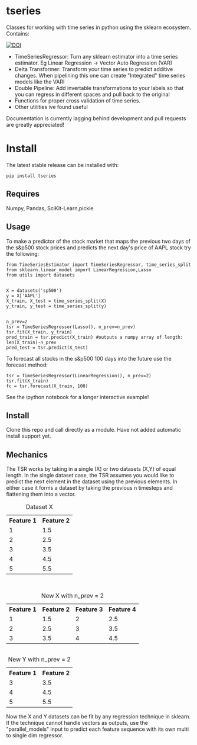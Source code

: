 
# tseries

Classes for working with time series in python using the sklearn ecosystem. Contains:

[![DOI](https://zenodo.org/badge/48011339.svg)](https://zenodo.org/badge/latestdoi/48011339)

- TimeSeriesRegressor: Turn any sklearn estimator into a time series estimator. Eg Linear Regression -> Vector Auto Regression (VAR)
- Delta Transformer: Transform your time series to predict additive changes. When pipelining this one can create "Integrated"  time series models like the VARI
- Double Pipeline: Add invertable transformations to your labels so that you can regress in different spaces and pull back to the original
- Functions for proper cross validation of time series.
- Other utilities ive found useful 

Documentation is currently lagging behind development and pull requests are greatly appreciated! 

# Install

The latest stable release can be installed with:

`pip install tseries`


## Requires
Numpy, Pandas, SciKit-Learn,pickle

## Usage

To make a predictor of the stock market that maps the previous two days of the s&p500 stock prices and 
predicts the next day's price of AAPL stock try the following:
```
from TimeSeriesEstimator import TimeSeriesRegressor, time_series_split
from sklearn.linear_model import LinearRegression,Lasso
from utils import datasets


X = datasets('sp500')
y = X['AAPL']
X_train, X_test = time_series_split(X)
y_train, y_test = time_series_split(y)


n_prev=2
tsr = TimeSeriesRegressor(Lasso(), n_prev=n_prev)
tsr.fit(X_train, y_train)
pred_train = tsr.predict(X_train) #outputs a numpy array of length: len(X_train)-n_prev
pred_test = tsr.predict(X_test)
```

To forecast all stocks in the s&p500 100 days into the future use the forecast method:

```
tsr = TimeSeriesRegressor(LinearRegression(), n_prev=2)
tsr.fit(X_train)
fc = tsr.forecast(X_train, 100)
```
See the ipython notebook for a longer interactive example!

## Install
Clone this repo and call directly as a module. Have not added automatic install support yet.

## Mechanics

The TSR works by taking in a single (X) or two datasets (X,Y) of equal length. 
In the single dataset case, the TSR assumes you would like to predict the next element in the dataset using the previous elements.
In either case it forms a dataset by taking the previous n timesteps and flattening them into a vector. 

<table>
 <caption>Dataset X</caption>
<tr>
<th>Feature 1</th>
<th>Feature 2</th>
</tr>
<tr>
<td> 1</td>
<td> 1.5</td>
</tr>
<tr>
<td>2</td>
<td>2.5</td>
</tr>
<tr>
<td>3</td>
<td>3.5</td>
</tr>
<tr>
<td>4</td>
<td>4.5</td>
</tr>
<tr>
<td>5</td>
<td>5.5</td>
</tr>
</table>


<table>
<table style="float: left;">
 <caption>New X with n_prev = 2</caption>
<tr>
<th>Feature 1</th>
<th>Feature 2</th>
<th>Feature 3</th>
<th>Feature 4</th>
</tr>
<tr>
<td> 1</td>
<td> 1.5</td>
<td>2</td>
<td>2.5</td>
</tr>
<tr>
<td>2</td>
<td>2.5</td>
<td>3</td>
<td>3.5</td>
</tr>
<tr>
<td>3</td>
<td>3.5</td>
<td>4</td>
<td>4.5</td>
</tr>
</table>



<table>
<table style="float: middle-left;">
 <caption>New Y with n_prev = 2</caption>
<tr>
<th>Feature 1</th>
<th>Feature 2</th>
</tr>
<tr>
<td>3</td>
<td>3.5</td>
</tr>
<tr>
<td>4</td>
<td>4.5</td>
</tr>
<tr>
<td>5</td>
<td>5.5</td>
</tr>
</table>



Now the X and Y datasets can be fit by any regression technique in sklearn.
If the technique cannot handle vectors as outputs, use the "parallel_models" input to predict
each feature sequence with its own multi to single dim regressor.

